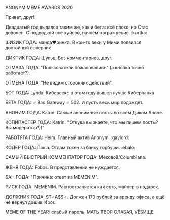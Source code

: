 ANONYM MEME AWARDS 2020

Привет, друг! 

Двадцатый год выдался таким же, как и бета: всё плохо, но Стас доволен. С подводкой всё хуйово, начнём награждение. :kurtka:

ШИЗИК ГОДА: манда❤️ринка. В кои-то веки у Мими появился достойный соперник

ДИКПИК ГОДА: Шульц. Без комментариев, друг. 

ОТМАЗА ГОДА: "Пользователи пожаловались" (а кнопка точно работает?).

ОТМЕНА ГОДА: "Не видим сторонних действий". 

БОТ ГОДА: Lynda. Киберсекс в этом году вышел лучше Киберпанка

БЕТА ГОДА: ♂️ Bad Gateway ♂️ 502. И пусть весь мир подождёт.

АНОНИМ ГОДА: Katrin. Самые анонимные посты во всём Диком Аноне.

КОПИПАСТЕР ГОДА: Katrin. "Откуда вы знаете, что мы пишем посты? Вы модератор?))"

РАБОТЯГА ГОДА: Helm. Главный актив Anonym. :gaylord: 

КОДЕР ГОДА: Паша. Отдам токен за банку горбуши. :ebalo:

САМЫЙ БЫСТРЫЙ КОММЕНТАТОР ГОДА: Меховой/Columbiana. 

ЖЕНЯ ГОДА: Fobos. В представлении не нуждается. 

БАН ГОДА: "Причина: ответ из MEMENIM".

РИСК ГОДА: MEMENIM. Распостраняется как есть, майнер в подарок.

ДОЛЖНИК ГОДА: ST♂️A$$♂️. Должен 170 рублей за аренду офиса, а ещё не вернул дошик l4bor.

MEME OF THE YEAR: слабый пароль. МАТЬ ТВОЯ СЛАБАЯ, УЁБИЩЕ.